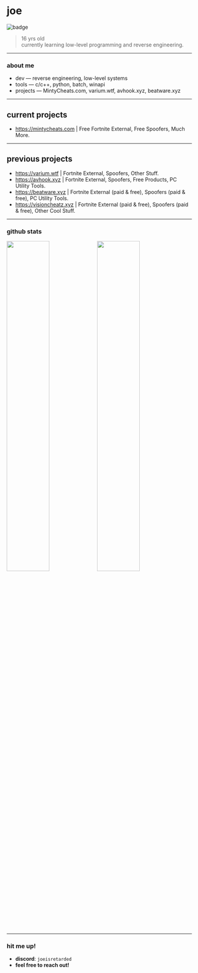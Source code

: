 # joe

![badge](https://img.shields.io/badge/joe-development-black?style=for-the-badge&logo=github&logoColor=white)


> 16 yrs old  
> currently learning low-level programming and reverse engineering.

---

### about me

- dev — reverse engineering, low-level systems  
- tools — c/c++, python, batch, winapi    
- projects — MintyCheats.com, varium.wtf, avhook.xyz, beatware.xyz

---

## current projects
- https://mintycheats.com | Free Fortnite External, Free Spoofers, Much More.

---
## previous projects
- https://varium.wtf | Fortnite External, Spoofers, Other Stuff.
- https://avhook.xyz | Fortnite External, Spoofers, Free Products, PC Utility Tools.
- https://beatware.xyz | Fortnite External (paid & free), Spoofers (paid & free), PC Utility Tools.
- https://visioncheatz.xyz | Fortnite External (paid & free), Spoofers (paid & free), Other Cool Stuff.
---

### github stats

<p align="left">
  <img src="https://github-readme-stats.vercel.app/api?username=joe1338&show_icons=true&theme=tokyonight&hide_border=true" width="48%" />
  <img src="https://github-readme-streak-stats.herokuapp.com?user=joe1338&theme=tokyonight&hide_border=true" width="48%" />
</p>

---

### hit me up!

- **discord**: `joeisretarded`  
- **feel free to reach out!**
